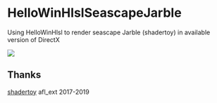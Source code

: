 # HelloWinHlslSeascapeJarble
Using HelloWinHlsl to render seascape Jarble (shadertoy) in available version of DirectX

![](https://github.com/Alex0vSky/alex0vsky.github.io/blob/main/assets/images/HelloWinHlslSeascapeJarble.gif)

## Thanks
[shadertoy](https://www.shadertoy.com/view/3scfD7) afl_ext 2017-2019
